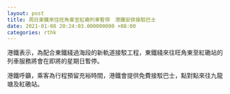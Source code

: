 ```yaml
---
layout: post
title: 周日東鐵來往旺角東至紅磡列車暫停　港鐵安排接駁巴士
date: 2021-01-08 20:24:03.000000000 +08:00
categories: rthk
---
```


港鐵表示，為配合東鐵綫過海段的新軌道接駁工程，東鐵綫來往旺角東至紅磡站的列車服務將會在即將的星期日暫停。

港鐵呼籲，乘客為行程預留充裕時間，港鐵會提供免費接駁巴士，點對點來往九龍塘及紅磡站。
